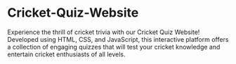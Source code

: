 # Cricket-Quiz-Website
Experience the thrill of cricket trivia with our Cricket Quiz Website! Developed using HTML, CSS, and JavaScript, this interactive platform offers a collection of engaging quizzes that will test your cricket knowledge and entertain cricket enthusiasts of all levels.
